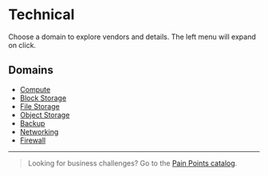 # Technical

Choose a domain to explore vendors and details. The left menu will expand on click.

## Domains
- [Compute](compute/)
- [Block Storage](block-storage/)
- [File Storage](file-storage/)
- [Object Storage](object-storage/)
- [Backup](backup/)
- [Networking](networking/)
- [Firewall](firewall/)

---

> Looking for business challenges? Go to the [Pain Points catalog](../pain-points/).
